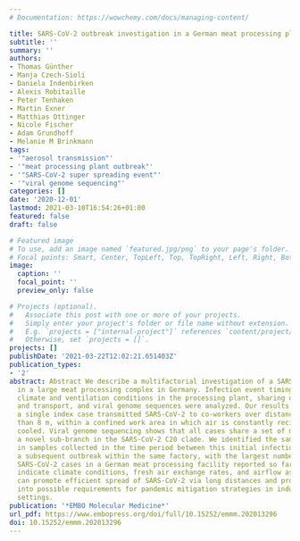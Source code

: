 ```yaml
---
# Documentation: https://wowchemy.com/docs/managing-content/

title: SARS-CoV-2 outbreak investigation in a German meat processing plant
subtitle: ''
summary: ''
authors:
- Thomas Günther
- Manja Czech-Sioli
- Daniela Indenbirken
- Alexis Robitaille
- Peter Tenhaken
- Martin Exner
- Matthias Ottinger
- Nicole Fischer
- Adam Grundhoff
- Melanie M Brinkmann
tags:
- '"aerosol transmission"'
- '"meat processing plant outbreak"'
- '"SARS-CoV-2 super spreading event"'
- '"viral genome sequencing"'
categories: []
date: '2020-12-01'
lastmod: 2021-03-10T16:54:26+01:00
featured: false
draft: false

# Featured image
# To use, add an image named `featured.jpg/png` to your page's folder.
# Focal points: Smart, Center, TopLeft, Top, TopRight, Left, Right, BottomLeft, Bottom, BottomRight.
image:
  caption: ''
  focal_point: ''
  preview_only: false

# Projects (optional).
#   Associate this post with one or more of your projects.
#   Simply enter your project's folder or file name without extension.
#   E.g. `projects = ["internal-project"]` references `content/project/deep-learning/index.md`.
#   Otherwise, set `projects = []`.
projects: []
publishDate: '2021-03-22T12:02:21.651403Z'
publication_types:
- '2'
abstract: Abstract We describe a multifactorial investigation of a SARS-CoV-2 outbreak
  in a large meat processing complex in Germany. Infection event timing, spatial,
  climate and ventilation conditions in the processing plant, sharing of living quarters
  and transport, and viral genome sequences were analyzed. Our results suggest that
  a single index case transmitted SARS-CoV-2 to co-workers over distances of more
  than 8 m, within a confined work area in which air is constantly recirculated and
  cooled. Viral genome sequencing shows that all cases share a set of mutations representing
  a novel sub-branch in the SARS-CoV-2 C20 clade. We identified the same set of mutations
  in samples collected in the time period between this initial infection cluster and
  a subsequent outbreak within the same factory, with the largest number of confirmed
  SARS-CoV-2 cases in a German meat processing facility reported so far. Our results
  indicate climate conditions, fresh air exchange rates, and airflow as factors that
  can promote efficient spread of SARS-CoV-2 via long distances and provide insights
  into possible requirements for pandemic mitigation strategies in industrial workplace
  settings.
publication: '*EMBO Molecular Medicine*'
url_pdf: https://www.embopress.org/doi/full/10.15252/emmm.202013296
doi: 10.15252/emmm.202013296
---
```

